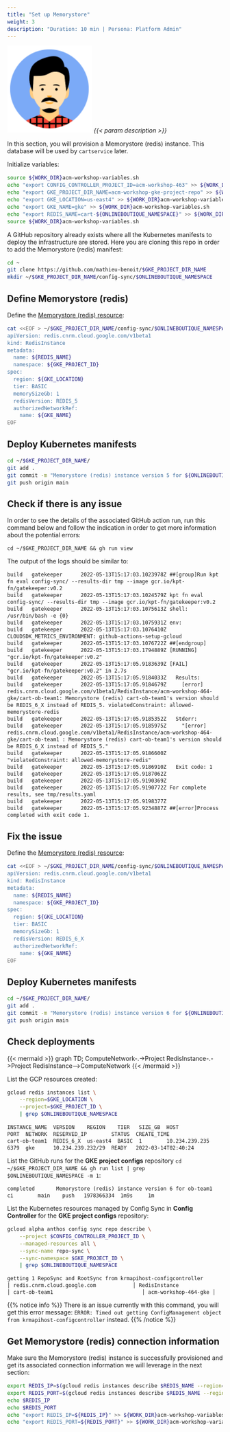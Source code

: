 ```yaml
---
title: "Set up Memorystore"
weight: 3
description: "Duration: 10 min | Persona: Platform Admin"
---
```

![Platform Admin](/images/platform-admin.png)
_{{< param description >}}_

In this section, you will provision a Memorystore (redis) instance. This database will be used by `cartservice` later.

Initialize variables:
```Bash
source ${WORK_DIR}acm-workshop-variables.sh
echo "export CONFIG_CONTROLLER_PROJECT_ID=acm-workshop-463" >> ${WORK_DIR}acm-workshop-variables.sh
echo "export GKE_PROJECT_DIR_NAME=acm-workshop-gke-project-repo" >> ${WORK_DIR}acm-workshop-variables.sh
echo "export GKE_LOCATION=us-east4" >> ${WORK_DIR}acm-workshop-variables.sh
echo "export GKE_NAME=gke" >> ${WORK_DIR}acm-workshop-variables.sh
echo "export REDIS_NAME=cart-${ONLINEBOUTIQUE_NAMESPACE}" >> ${WORK_DIR}acm-workshop-variables.sh
source ${WORK_DIR}acm-workshop-variables.sh
```

A GitHub repository already exists where all the Kubernetes manifests to deploy the infrastructure are stored. Here you are cloning this repo in order to add the Memorystore (redis) manifest:
```Bash
cd ~
git clone https://github.com/mathieu-benoit/$GKE_PROJECT_DIR_NAME
mkdir ~/$GKE_PROJECT_DIR_NAME/config-sync/$ONLINEBOUTIQUE_NAMESPACE
```

## Define Memorystore (redis)

Define the [Memorystore (redis) resource](https://cloud.google.com/config-connector/docs/reference/resource-docs/redis/redisinstance):
```Bash
cat <<EOF > ~/$GKE_PROJECT_DIR_NAME/config-sync/$ONLINEBOUTIQUE_NAMESPACE/memorystore.yaml
apiVersion: redis.cnrm.cloud.google.com/v1beta1
kind: RedisInstance
metadata:
  name: ${REDIS_NAME}
  namespace: ${GKE_PROJECT_ID}
spec:
  region: ${GKE_LOCATION}
  tier: BASIC
  memorySizeGb: 1
  redisVersion: REDIS_5
  authorizedNetworkRef:
    name: ${GKE_NAME}
EOF
```

## Deploy Kubernetes manifests

```Bash
cd ~/$GKE_PROJECT_DIR_NAME/
git add .
git commit -m "Memorystore (redis) instance version 5 for ${ONLINEBOUTIQUE_NAMESPACE}"
git push origin main
```

## Check if there is any issue

In order to see the details of the associated GitHub action run, run this command below and follow the indication in order to get more information about the potential errors:
```
cd ~/$GKE_PROJECT_DIR_NAME && gh run view
```

The output of the logs should be similar to:
```Plaintext
build   gatekeeper      2022-05-13T15:17:03.1023978Z ##[group]Run kpt fn eval config-sync/ --results-dir tmp --image gcr.io/kpt-fn/gatekeeper:v0.2
build   gatekeeper      2022-05-13T15:17:03.1024579Z kpt fn eval config-sync/ --results-dir tmp --image gcr.io/kpt-fn/gatekeeper:v0.2
build   gatekeeper      2022-05-13T15:17:03.1075613Z shell: /usr/bin/bash -e {0}
build   gatekeeper      2022-05-13T15:17:03.1075931Z env:
build   gatekeeper      2022-05-13T15:17:03.1076410Z   CLOUDSDK_METRICS_ENVIRONMENT: github-actions-setup-gcloud
build   gatekeeper      2022-05-13T15:17:03.1076722Z ##[endgroup]
build   gatekeeper      2022-05-13T15:17:03.1794889Z [RUNNING] "gcr.io/kpt-fn/gatekeeper:v0.2"
build   gatekeeper      2022-05-13T15:17:05.9183639Z [FAIL] "gcr.io/kpt-fn/gatekeeper:v0.2" in 2.7s
build   gatekeeper      2022-05-13T15:17:05.9184033Z   Results:
build   gatekeeper      2022-05-13T15:17:05.9184679Z     [error] redis.cnrm.cloud.google.com/v1beta1/RedisInstance/acm-workshop-464-gke/cart-ob-team1: Memorystore (redis) cart-ob-team1's version should be REDIS_6_X instead of REDIS_5. violatedConstraint: allowed-memorystore-redis
build   gatekeeper      2022-05-13T15:17:05.9185352Z   Stderr:
build   gatekeeper      2022-05-13T15:17:05.9185975Z     "[error] redis.cnrm.cloud.google.com/v1beta1/RedisInstance/acm-workshop-464-gke/cart-ob-team1 : Memorystore (redis) cart-ob-team1's version should be REDIS_6_X instead of REDIS_5."
build   gatekeeper      2022-05-13T15:17:05.9186600Z     "violatedConstraint: allowed-memorystore-redis"
build   gatekeeper      2022-05-13T15:17:05.9186910Z   Exit code: 1
build   gatekeeper      2022-05-13T15:17:05.9187062Z
build   gatekeeper      2022-05-13T15:17:05.9190369Z
build   gatekeeper      2022-05-13T15:17:05.9190772Z For complete results, see tmp/results.yaml
build   gatekeeper      2022-05-13T15:17:05.9198377Z
build   gatekeeper      2022-05-13T15:17:05.9234887Z ##[error]Process completed with exit code 1.
```

## Fix the issue

Define the [Memorystore (redis) resource](https://cloud.google.com/config-connector/docs/reference/resource-docs/redis/redisinstance):
```Bash
cat <<EOF > ~/$GKE_PROJECT_DIR_NAME/config-sync/$ONLINEBOUTIQUE_NAMESPACE/memorystore.yaml
apiVersion: redis.cnrm.cloud.google.com/v1beta1
kind: RedisInstance
metadata:
  name: ${REDIS_NAME}
  namespace: ${GKE_PROJECT_ID}
spec:
  region: ${GKE_LOCATION}
  tier: BASIC
  memorySizeGb: 1
  redisVersion: REDIS_6_X
  authorizedNetworkRef:
    name: ${GKE_NAME}
EOF
```

## Deploy Kubernetes manifests

```Bash
cd ~/$GKE_PROJECT_DIR_NAME/
git add .
git commit -m "Memorystore (redis) instance version 6 for ${ONLINEBOUTIQUE_NAMESPACE}"
git push origin main
```

## Check deployments

{{< mermaid >}}
graph TD;
  ComputeNetwork-.->Project
  RedisInstance-.->Project
  RedisInstance-->ComputeNetwork
{{< /mermaid >}}

List the GCP resources created:
```Bash
gcloud redis instances list \
    --region=$GKE_LOCATION \
    --project=$GKE_PROJECT_ID \
    | grep $ONLINEBOUTIQUE_NAMESPACE
```
```Plaintext
INSTANCE_NAME  VERSION    REGION    TIER   SIZE_GB  HOST            PORT  NETWORK  RESERVED_IP        STATUS  CREATE_TIME
cart-ob-team1  REDIS_6_X  us-east4  BASIC  1        10.234.239.235  6379  gke      10.234.239.232/29  READY   2022-03-14T02:40:24
```

List the GitHub runs for the **GKE project configs** repository `cd ~/$GKE_PROJECT_DIR_NAME && gh run list | grep $ONLINEBOUTIQUE_NAMESPACE -m 1`:
```Plaintext
completed       Memorystore (redis) instance version 6 for ob-team1                     ci        main    push   1978366334  1m9s     1m
```

List the Kubernetes resources managed by Config Sync in **Config Controller** for the **GKE project configs** repository:
```Bash
gcloud alpha anthos config sync repo describe \
    --project $CONFIG_CONTROLLER_PROJECT_ID \
    --managed-resources all \
    --sync-name repo-sync \
    --sync-namespace $GKE_PROJECT_ID \
    | grep $ONLINEBOUTIQUE_NAMESPACE
```
```Plaintext
getting 1 RepoSync and RootSync from krmapihost-configcontroller
│ redis.cnrm.cloud.google.com            │ RedisInstance              │ cart-ob-team1                             │ acm-workshop-464-gke │
```
{{% notice info %}}
There is an issue currently with this command, you will get this error message: `ERROR: Timed out getting ConfigManagement object from krmapihost-configcontroller` instead.
{{% /notice %}}

## Get Memorystore (redis) connection information

Make sure the Memorystore (redis) instance is successfully provisioned and get its associated connection information we will leverage in the next section:
```Bash
export REDIS_IP=$(gcloud redis instances describe $REDIS_NAME --region=$GKE_LOCATION --project=$GKE_PROJECT_ID --format='get(host)')
export REDIS_PORT=$(gcloud redis instances describe $REDIS_NAME --region=$GKE_LOCATION --project=$GKE_PROJECT_ID --format='get(port)')
echo $REDIS_IP
echo $REDIS_PORT
echo "export REDIS_IP=${REDIS_IP}" >> ${WORK_DIR}acm-workshop-variables.sh
echo "export REDIS_PORT=${REDIS_PORT}" >> ${WORK_DIR}acm-workshop-variables.sh
```